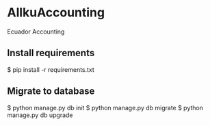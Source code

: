 # AllkuAccounting
Ecuador Accounting

## Install requirements
$ pip install -r requirements.txt

## Migrate to database
$ python manage.py db init
$ python manage.py db migrate
$ python manage.py db upgrade

